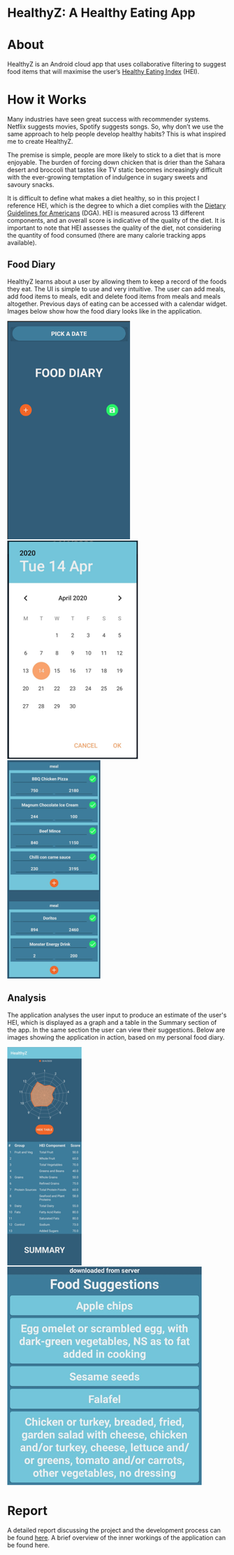 # HealthyZ: A Healthy Eating App


# About

HealthyZ is an Android cloud app that uses collaborative filtering to suggest food items that will maximise the user’s [Healthy Eating Index](https://www.fns.usda.gov/healthy-eating-index-hei) (HEI). 


# How it Works

Many industries have seen great success with recommender systems. Netflix suggests movies, Spotify suggests songs. So, why don’t we use the same approach to help people develop healthy habits? This is what inspired me to create HealthyZ. 

The premise is simple, people are more likely to stick to a diet that is more enjoyable. The burden of forcing down chicken that is drier than the Sahara desert and broccoli that tastes like TV static becomes increasingly difficult with the ever-growing temptation of indulgence in sugary sweets and savoury snacks. 

It is difficult to define what makes a diet healthy, so in this project I reference HEI, which is the degree to which a diet complies with the [Dietary Guidelines for Americans](https://www.dietaryguidelines.gov/) (DGA). HEI is measured across 13 different components, and an overall score is indicative of the quality of the diet. It is important to note that HEI assesses the quality of the diet, not considering the quantity of food consumed (there are many calorie tracking apps available). 


## Food Diary 

HealthyZ learns about a user by allowing them to keep a record of the foods they eat. The UI is simple to use and very intuitive. The user can add meals, add food items to meals, edit and delete food items from meals and meals altogether. Previous days of eating can be accessed with a calendar widget. Images below show how the food diary looks like in the application.

<img src="/images/food_diary_fragment.png" height=500 title="hello"> <img src="/images/date_picker.jpg" height=500> <img src="/images/my_input_food_diary.jpg" height=500>

## Analysis 
The application analyses the user input to produce an estimate of the user's HEI, which is displayed as a graph and a table in the Summary section of the app. In the same section the user can view their suggestions. Below are images showing the application in action, based on my personal food diary.

<img src="/images/hei_table_visible.jpg" height=500> <img src="/images/my_input_recommendations.jpg" height=500>

# Report 
A detailed report discussing the project and the development process can be found [here](/images/Report_fs1g17.pdf). A brief overview of the inner workings of the application can be found here.
